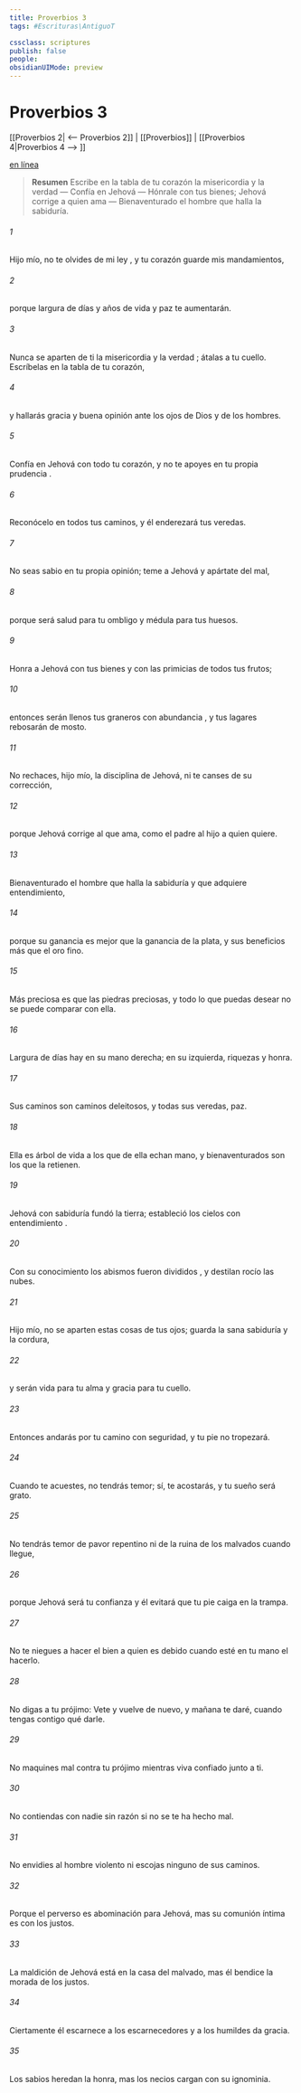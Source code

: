 ```yaml
---
title: Proverbios 3
tags: #Escrituras\AntiguoT

cssclass: scriptures
publish: false
people:
obsidianUIMode: preview
---
```


# Proverbios 3
[[Proverbios 2| <-- Proverbios 2]] | [[Proverbios]] | [[Proverbios 4|Proverbios 4 --> ]]

[en línea](https://churchofjesuschrist.org/study/scriptures/ot/prov/3?lang=spa)

> __Resumen__
Escribe en la tabla de tu corazón la misericordia y la verdad — Confía en Jehová — Hónrale con tus bienes; Jehová corrige a quien ama — Bienaventurado el hombre que halla la sabiduría.

###### 1 
Hijo mío, no te olvides de mi 
ley
,
y tu corazón guarde mis mandamientos,

###### 2 
porque largura de días y años de vida
y 
paz
 te aumentarán.

###### 3 
Nunca se aparten de ti la misericordia y la 
verdad
;
átalas a tu cuello.
Escríbelas en la 
tabla
 de tu corazón,

###### 4 
y hallarás 
gracia
 y buena opinión
ante los ojos de Dios y de los hombres.

###### 5 
Confía
 en Jehová con todo tu corazón,
y no te apoyes en tu propia 
prudencia
.

###### 6 
Reconócelo
 en todos tus caminos,
y él enderezará tus veredas.

###### 7 
No seas 
sabio
 en tu propia opinión;
teme
 a Jehová y apártate del mal,

###### 8 
porque será 
salud
 para tu ombligo
y médula para tus huesos.

###### 9 
Honra
 a Jehová con tus 
bienes
y con las primicias de todos tus frutos;

###### 10 
entonces serán llenos tus graneros con 
abundancia
,
y tus lagares rebosarán de mosto.

###### 11 
No rechaces, hijo mío, la 
disciplina
 de Jehová,
ni te canses de su corrección,

###### 12 
porque Jehová 
corrige
 al que ama,
como el 
padre
 al hijo a quien quiere.

###### 13 
Bienaventurado
 el hombre que halla la sabiduría
y que adquiere entendimiento,

###### 14 
porque su ganancia es mejor
que la ganancia de la plata,
y sus beneficios más que el oro fino.

###### 15 
Más preciosa 
es
 que las piedras preciosas,
y todo lo que puedas desear no se puede comparar con ella.

###### 16 
Largura de días hay en su mano derecha;
en su izquierda, riquezas y honra.

###### 17 
Sus caminos son caminos deleitosos,
y todas sus veredas, paz.

###### 18 
Ella es árbol de 
vida
 a los que de ella echan mano,
y bienaventurados son los que la retienen.

###### 19 
Jehová con sabiduría 
fundó
 la tierra;
estableció los cielos con 
entendimiento
.

###### 20 
Con su conocimiento los abismos 
fueron divididos
,
y destilan rocío las nubes.

###### 21 
Hijo mío, no se aparten 
estas cosas
 de tus ojos;
guarda la sana sabiduría y la cordura,

###### 22 
y serán vida para tu alma
y 
gracia
 para tu cuello.

###### 23 
Entonces andarás por tu camino con seguridad,
y tu pie no tropezará.

###### 24 
Cuando te acuestes, no tendrás temor;
sí, te acostarás, y tu sueño será grato.

###### 25 
No tendrás temor de pavor repentino
ni de la ruina de los malvados cuando llegue,

###### 26 
porque Jehová será tu 
confianza
y él evitará que tu pie caiga en la trampa.

###### 27 
No te niegues a hacer el bien a quien es debido
cuando esté en tu mano el hacerlo.

###### 28 
No digas a tu prójimo: Vete y vuelve de nuevo,
y mañana 
te
 daré,
cuando tengas contigo 
qué darle.

###### 29 
No 
maquines
 mal contra tu prójimo
mientras viva confiado junto a ti.

###### 30 
No contiendas con nadie sin razón
si no se te ha hecho mal.

###### 31 
No envidies al hombre violento
ni escojas ninguno de sus caminos.

###### 32 
Porque el perverso es abominación para Jehová,
mas su comunión íntima es con los justos.

###### 33 
La 
maldición
 de Jehová está en la casa del malvado,
mas él bendice la morada de los justos.

###### 34 
Ciertamente él escarnece a los escarnecedores
y a los humildes da gracia.

###### 35 
Los sabios heredan la honra,
mas los necios cargan con su ignominia.


